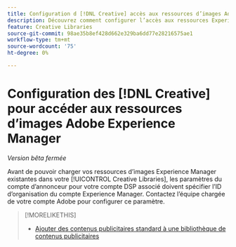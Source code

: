```yaml
---
title: Configuration d [!DNL Creative] accès aux ressources d’images Adobe Experience Manager
description: Découvrez comment configurer l’accès aux ressources Experience Manager dans  [!DNL Creative].
feature: Creative Libraries
source-git-commit: 98ae35b8ef428d662e329ba6dd77e28216575ae1
workflow-type: tm+mt
source-wordcount: '75'
ht-degree: 0%

---
```


# Configuration des [!DNL Creative] pour accéder aux ressources d’images Adobe Experience Manager

*Version bêta fermée*

Avant de pouvoir charger vos ressources d’images Experience Manager existantes dans votre [!UICONTROL Creative Libraries], les paramètres du compte d’annonceur pour votre compte DSP associé doivent spécifier l’ID d’organisation du compte Experience Manager. Contactez l’équipe chargée de votre compte Adobe pour configurer ce paramètre.

>[!MORELIKETHIS]
>
>* [Ajouter des contenus publicitaires standard à une bibliothèque de contenus publicitaires](creative-add-standard.md)
